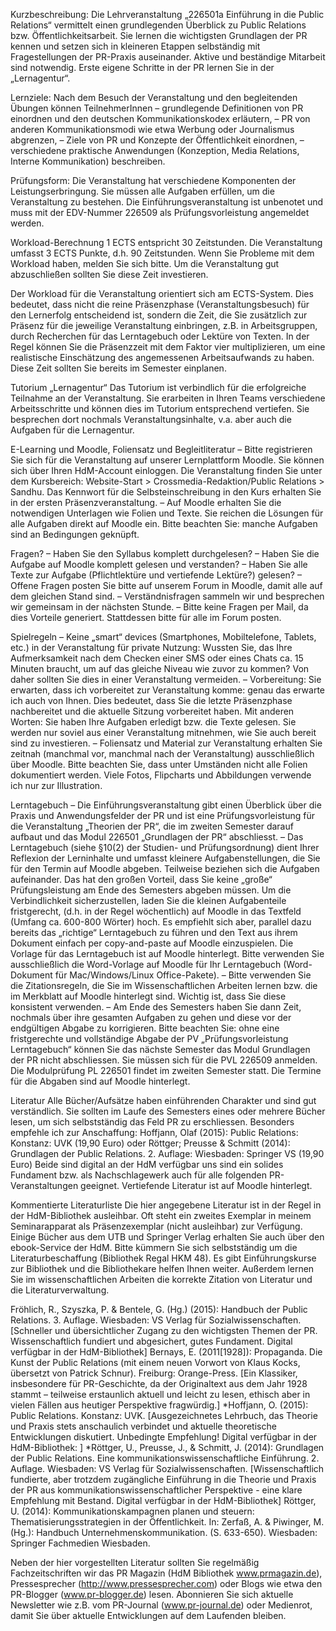 Kurzbeschreibung: Die Lehrveranstaltung „226501a Einführung in die Public Relations“ vermittelt einen grundlegenden Überblick zu Public Relations bzw. Öffentlichkeitsarbeit. Sie lernen die wichtigsten Grundlagen der PR kennen und setzen sich in kleineren Etappen selbständig mit Fragestellungen der PR-Praxis auseinander. Aktive und beständige Mitarbeit sind notwendig. Erste eigene Schritte in der PR lernen Sie in der „Lernagentur“.

Lernziele: Nach dem Besuch der Veranstaltung und den begleitenden Übungen können TeilnehmerInnen
	–	grundlegende Definitionen von PR einordnen und den deutschen Kommunikationskodex erläutern,
	–	PR von anderen Kommunikationsmodi wie etwa Werbung oder Journalismus abgrenzen, 
	–	Ziele von PR und Konzepte der Öffentlichkeit einordnen,
	–	verschiedene praktische Anwendungen (Konzeption, Media Relations, Interne Kommunikation) beschreiben.

Prüfungsform: Die Veranstaltung hat verschiedene Komponenten der Leistungserbringung. Sie müssen alle Aufgaben erfüllen, um die Veranstaltung zu bestehen. Die Einführungsveranstaltung ist unbenotet und muss mit der EDV-Nummer 226509 als Prüfungsvorleistung angemeldet werden.

Workload-Berechnung
1 ECTS entspricht 30 Zeitstunden. Die Veranstaltung umfasst 3 ECTS Punkte, d.h. 90 Zeitstunden. Wenn Sie Probleme mit dem Workload haben, melden Sie sich bitte. Um die Veranstaltung gut abzuschließen sollten Sie diese Zeit investieren.

Der Workload für die Veranstaltung orientiert sich am ECTS-System. Dies bedeutet, dass nicht die reine Präsenzphase (Veranstaltungsbesuch) für den Lernerfolg entscheidend ist, sondern die Zeit, die Sie zusätzlich zur Präsenz für die jeweilige Veranstaltung einbringen, z.B. in Arbeitsgruppen, durch Recherchen für das Lerntagebuch oder Lektüre von Texten. In der Regel können Sie die Präsenzzeit mit dem Faktor vier multiplizieren, um eine realistische Einschätzung des angemessenen Arbeitsaufwands zu haben. Diese Zeit sollten Sie bereits im Semester einplanen.

Tutorium „Lernagentur“
Das Tutorium ist verbindlich für die erfolgreiche Teilnahme an der Veranstaltung. Sie erarbeiten in Ihren Teams verschiedene Arbeitsschritte und können dies im Tutorium entsprechend vertiefen. Sie besprechen dort nochmals Veranstaltungsinhalte, v.a. aber auch die Aufgaben für die Lernagentur. 

E-Learning und Moodle, Foliensatz und Begleitliteratur
	–	Bitte registrieren Sie sich für die Veranstaltung auf unserer Lernplattform Moodle. Sie können sich über Ihren HdM-Account einloggen. Die Veranstaltung finden Sie unter dem Kursbereich: Website-Start > Crossmedia-Redaktion/Public Relations > Sandhu. Das Kennwort für die Selbsteinschreibung in den Kurs erhalten Sie in der ersten Präsenzveranstaltung. 
	–	Auf Moodle erhalten Sie die notwendigen Unterlagen wie Folien und Texte. Sie reichen die Lösungen für alle Aufgaben direkt auf Moodle ein. Bitte beachten Sie: manche Aufgaben sind an Bedingungen geknüpft.
  
Fragen?
	–	Haben Sie den Syllabus komplett durchgelesen?
	–	Haben Sie die Aufgabe auf Moodle komplett gelesen und verstanden?
	–	Haben Sie alle Texte zur Aufgabe (Pflichtlektüre und vertiefende Lektüre?) gelesen?
	–	Offene Fragen posten Sie bitte auf unserem Forum in Moodle, damit alle auf dem gleichen Stand sind.
	–	Verständnisfragen sammeln wir und besprechen wir gemeinsam in der nächsten Stunde.
	–	Bitte keine Fragen per Mail, da dies Vorteile generiert. Stattdessen bitte für alle im Forum posten.
  
  Spielregeln
	–	Keine „smart“ devices (Smartphones, Mobiltelefone, Tablets, etc.) in der Veranstaltung für private Nutzung: Wussten Sie, das Ihre Aufmerksamkeit nach dem Checken einer SMS oder eines Chats ca. 15 Minuten braucht, um auf das gleiche Niveau wie zuvor zu kommen? Von daher sollten Sie dies in einer Veranstaltung vermeiden.
	–	Vorbereitung: Sie erwarten, dass ich vorbereitet zur Veranstaltung komme: genau das erwarte ich auch von Ihnen. Dies bedeutet, dass Sie die letzte Präsenzphase nachbereitet und die aktuelle Sitzung vorbereitet haben. Mit anderen Worten: Sie haben Ihre Aufgaben erledigt bzw. die Texte gelesen. Sie werden nur soviel aus einer Veranstaltung mitnehmen, wie Sie auch bereit sind zu investieren.
	–	Foliensatz und Material zur Veranstaltung erhalten Sie zeitnah (manchmal vor, manchmal nach der Veranstaltung) ausschließlich über Moodle. Bitte beachten Sie, dass unter Umständen nicht alle Folien dokumentiert werden. Viele Fotos, Flipcharts und Abbildungen verwende ich nur zur Illustration.
  
 Lerntagebuch
	–	Die Einführungsveranstaltung gibt einen Überblick über die Praxis und Anwendungsfelder der PR und ist eine Prüfungsvorleistung für die Veranstaltung „Theorien der PR“, die im zweiten Semester darauf aufbaut und das Modul 226501 „Grundlagen der PR“ abschliesst. 
	–	Das Lerntagebuch (siehe §10(2) der Studien- und Prüfungsordnung) dient Ihrer Reflexion der Lerninhalte und umfasst kleinere Aufgabenstellungen, die Sie für den Termin auf Moodle abgeben. Teilweise beziehen sich die Aufgaben aufeinander. Das hat den großen Vorteil, dass Sie keine „große“ Prüfungsleistung am Ende des Semesters abgeben müssen. Um die Verbindlichkeit sicherzustellen, laden Sie die kleinen Aufgabenteile fristgerecht, (d.h. in der Regel wöchentlich) auf Moodle in das Textfeld (Umfang ca. 600-800 Wörter) hoch. Es empfiehlt sich aber, parallel dazu bereits das „richtige“ Lerntagebuch zu führen und den Text aus ihrem Dokument einfach per copy-and-paste auf Moodle einzuspielen. Die Vorlage für das Lerntagebuch ist auf Moodle hinterlegt. Bitte verwenden Sie ausschließlich die Word-Vorlage auf Moodle für Ihr Lerntagebuch (Word-Dokument für Mac/Windows/Linux Office-Pakete). 
	–	Bitte verwenden Sie die Zitationsregeln, die Sie im Wissenschaftlichen Arbeiten lernen bzw. die im Merkblatt auf Moodle hinterlegt sind. Wichtig ist, dass Sie diese konsistent verwenden.
	–	Am Ende des Semesters haben Sie dann Zeit, nochmals über ihre gesamten Aufgaben zu gehen und diese vor der endgültigen Abgabe zu korrigieren. Bitte beachten Sie: ohne eine fristgerechte und vollständige Abgabe der PV „Prüfungsvorleistung Lerntagebuch“ können Sie das nächste Semester das Modul Grundlagen der PR nicht abschliessen. Sie müssen sich für die PVL 226509 anmelden. Die Modulprüfung PL 226501 findet im zweiten Semester statt. Die Termine für die Abgaben sind auf Moodle hinterlegt.
  
  Literatur
Alle Bücher/Aufsätze haben einführenden Charakter und sind gut verständlich. Sie sollten im Laufe des Semesters eines oder mehrere Bücher lesen, um sich selbstständig das Feld PR zu erschliessen. Besonders empfehle ich zur Anschaffung: Hoffjann, Olaf (2015): Public Relations: Konstanz: UVK (19,90 Euro) oder Röttger; Preusse & Schmitt (2014): Grundlagen der Public Relations. 2. Auflage: Wiesbaden: Springer VS (19,90 Euro) Beide sind digital an der HdM verfügbar uns sind ein solides Fundament bzw. als Nachschlagewerk auch für alle folgenden PR-Veranstaltungen geeignet. Vertiefende Literatur ist auf Moodle hinterlegt.

Kommentierte Literaturliste
Die hier angegebene Literatur ist in der Regel in der HdM-Bibliothek ausleihbar. Oft steht ein zweites Exemplar in meinem Seminarapparat als Präsenzexemplar (nicht ausleihbar) zur Verfügung. Einige Bücher aus dem UTB und Springer Verlag erhalten Sie auch über den ebook-Service der HdM. Bitte kümmern Sie sich selbstständig um die Literaturbeschaffung (Bibliothek Regal HKM 48). Es gibt Einführungskurse zur Bibliothek und die Bibliothekare helfen Ihnen weiter. Außerdem lernen Sie im wissenschaftlichen Arbeiten die korrekte Zitation von Literatur und die Literaturverwaltung. 

Fröhlich, R., Szyszka, P. & Bentele, G. (Hg.) (2015): Handbuch der Public Relations. 3. Auflage. Wiesbaden: VS Verlag für Sozialwissenschaften. [Schneller und übersichtlicher Zugang zu den wichtigsten Themen der PR. Wissenschaftlich fundiert und abgesichert, gutes Fundament. Digital verfügbar in der HdM-Bibliothek] 
Bernays, E. (2011[1928]): Propaganda. Die Kunst der Public Relations (mit einem neuen Vorwort von Klaus Kocks, übersetzt von Patrick Schnur). Freiburg: Orange-Press. [Ein Klassiker, insbesondere für PR-Geschichte, da der Originaltext aus dem Jahr 1928 stammt – teilweise erstaunlich aktuell und leicht zu lesen, ethisch aber in vielen Fällen aus heutiger Perspektive fragwürdig.]
*Hoffjann, O. (2015): Public Relations. Konstanz: UVK. [Ausgezeichnetes Lehrbuch, das Theorie und Praxis stets anschaulich verbindet und aktuelle theoretische Entwicklungen diskutiert. Unbedingte Empfehlung! Digital verfügbar in der HdM-Bibliothek: ]
*Röttger, U., Preusse, J., & Schmitt, J. (2014): Grundlagen der Public Relations. Eine kommunikationswissenschaftliche Einführung. 2. Auflage. Wiesbaden: VS Verlag für Sozialwissenschaften. [Wissenschaftlich fundierte, aber trotzdem zugängliche Einführung in die Theorie und Praxis der PR aus kommunikationswissenschaftlicher Perspektive - eine klare Empfehlung mit Bestand. Digital verfügbar in der HdM-Bibliothek]
Röttger, U. (2014): Kommunikationskampagnen planen und steuern: Thematisierungsstrategien in der Öffentlichkeit. In: Zerfaß, A. & Piwinger, M. (Hg.): Handbuch Unternehmenskommunikation. (S. 633-650). Wiesbaden: Springer Fachmedien Wiesbaden. 

Neben der hier vorgestellten Literatur sollten Sie regelmäßig Fachzeitschriften wir das PR Magazin (HdM Bibliothek www.prmagazin.de), Pressesprecher (http://www.pressesprecher.com) oder Blogs wie etwa den PR-Blogger (www.pr-blogger.de) lesen. Abonnieren Sie sich aktuelle Newsletter wie z.B. vom PR-Journal (www.pr-journal.de) oder Medienrot, damit Sie über aktuelle Entwicklungen auf dem Laufenden bleiben. 
